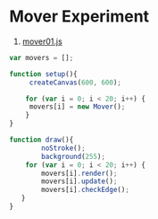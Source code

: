 # Mover Experiment

1. [mover01.js](mover/)

```js
var movers = [];

function setup(){
     createCanvas(600, 600);

    for (var i = 0; i < 20; i++) {
     movers[i] = new Mover();
    }
}
```
```js
function draw(){
        noStroke();
        background(255);
    for (var i = 0; i < 20; i++) {
        movers[i].render();
        movers[i].update();
        movers[i].checkEdge();
   }  
}
```
